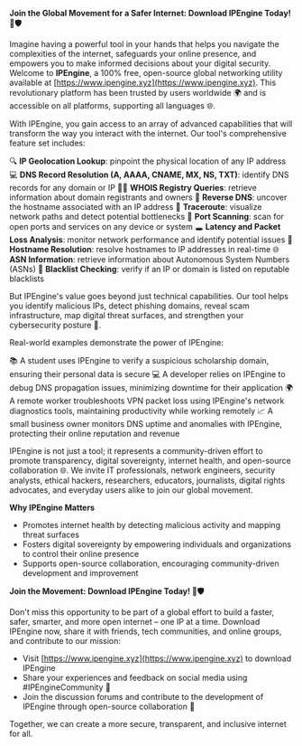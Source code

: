 **Join the Global Movement for a Safer Internet: Download IPEngine Today! 🚀🛡️**

Imagine having a powerful tool in your hands that helps you navigate the complexities of the internet, safeguards your online presence, and empowers you to make informed decisions about your digital security. Welcome to **IPEngine**, a 100% free, open-source global networking utility available at [https://www.ipengine.xyz](https://www.ipengine.xyz). This revolutionary platform has been trusted by users worldwide 🌍 and is accessible on all platforms, supporting all languages 🌐.

With IPEngine, you gain access to an array of advanced capabilities that will transform the way you interact with the internet. Our tool's comprehensive feature set includes:

🔍 **IP Geolocation Lookup**: pinpoint the physical location of any IP address
💻 **DNS Record Resolution (A, AAAA, CNAME, MX, NS, TXT)**: identify DNS records for any domain or IP
👮‍♂️ **WHOIS Registry Queries**: retrieve information about domain registrants and owners
🔄 **Reverse DNS**: uncover the hostname associated with an IP address
📡 **Traceroute**: visualize network paths and detect potential bottlenecks
🚀 **Port Scanning**: scan for open ports and services on any device or system
🕳️ **Latency and Packet Loss Analysis**: monitor network performance and identify potential issues
🔑 **Hostname Resolution**: resolve hostnames to IP addresses in real-time
🌐 **ASN Information**: retrieve information about Autonomous System Numbers (ASNs)
🚫 **Blacklist Checking**: verify if an IP or domain is listed on reputable blacklists

But IPEngine's value goes beyond just technical capabilities. Our tool helps you identify malicious IPs, detect phishing domains, reveal scam infrastructure, map digital threat surfaces, and strengthen your cybersecurity posture 🔐.

Real-world examples demonstrate the power of IPEngine:

📚 A student uses IPEngine to verify a suspicious scholarship domain, ensuring their personal data is secure
💻 A developer relies on IPEngine to debug DNS propagation issues, minimizing downtime for their application
🌍 A remote worker troubleshoots VPN packet loss using IPEngine's network diagnostics tools, maintaining productivity while working remotely
📈 A small business owner monitors DNS uptime and anomalies with IPEngine, protecting their online reputation and revenue

IPEngine is not just a tool; it represents a community-driven effort to promote transparency, digital sovereignty, internet health, and open-source collaboration 🌐. We invite IT professionals, network engineers, security analysts, ethical hackers, researchers, educators, journalists, digital rights advocates, and everyday users alike to join our global movement.

**Why IPEngine Matters**

*   Promotes internet health by detecting malicious activity and mapping threat surfaces
*   Fosters digital sovereignty by empowering individuals and organizations to control their online presence
*   Supports open-source collaboration, encouraging community-driven development and improvement

**Join the Movement: Download IPEngine Today! 🚀🛡️**

Don't miss this opportunity to be part of a global effort to build a faster, safer, smarter, and more open internet – one IP at a time. Download IPEngine now, share it with friends, tech communities, and online groups, and contribute to our mission:

*   Visit [https://www.ipengine.xyz](https://www.ipengine.xyz) to download IPEngine
*   Share your experiences and feedback on social media using #IPEngineCommunity 📢
*   Join the discussion forums and contribute to the development of IPEngine through open-source collaboration 👥

Together, we can create a more secure, transparent, and inclusive internet for all.